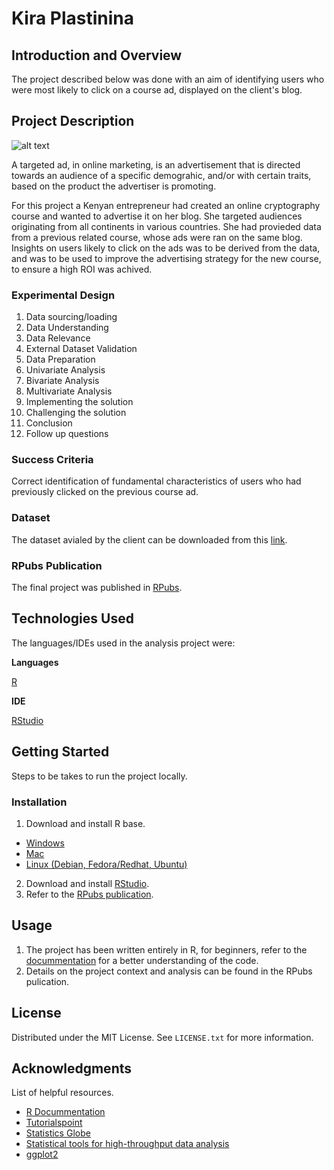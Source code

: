 # Kira Plastinina

## Introduction and Overview

The project described below was done with an aim of identifying users who were most likely to click on a course ad, displayed on the client's blog.

<!-- PROJECT DESCRIPTION -->

## Project Description

![alt text](https://nitrolicious.com/wp-content/uploads/2008/12/kira-plastinina-storefront.jpg)

A targeted ad, in online marketing, is an advertisement that is directed towards an audience of a specific demograhic, and/or with certain traits, based on the product the advertiser is promoting.

For this project a Kenyan entrepreneur had created an online cryptography course and wanted to advertise it on her blog. She targeted audiences originating from all continents in various countries. She had provieded data from a previous related course, whose ads were ran on the same blog. Insights on users likely to click on the ads was to be derived from the data, and was to be used to improve the advertising strategy for the new course, to ensure a high ROI was achived.


<!-- EXPERIMENTAL DESIGN -->

### Experimental Design

1. Data sourcing/loading
2. Data Understanding
3. Data Relevance
4. External Dataset Validation
5. Data Preparation
6. Univariate Analysis
7. Bivariate Analysis
8. Multivariate Analysis
9. Implementing the solution
10. Challenging the solution
11. Conclusion
12. Follow up questions

<!-- SUCCESS CRITERIA-->

### Success Criteria

Correct identification of fundamental characteristics of users who had previously clicked on the previous course ad.

<!-- DATASET -->

### Dataset

The dataset avialed by the client can be downloaded from this [link](http://bit.ly/IPAdvertisingData).

<!-- RPUBS PUBLICATION -->

### RPubs Publication

The final project was published in [RPubs](http://rpubs.com/deborah_masibo/908054).


<!-- TECHNOLOGIES USED -->

## Technologies Used

The languages/IDEs used in the analysis project were:

**Languages**

[R](https://www.rdocumentation.org/)

**IDE**

[RStudio](https://www.rstudio.com/)


<!-- GETTING STARTED -->

## Getting Started

Steps to be takes to run the project locally.

### Installation

1. Download and install R base.

- [Windows](https://cran.r-project.org/bin/windows/base/)
- [Mac](https://cran.r-project.org/bin/macosx/)
- [Linux (Debian, Fedora/Redhat, Ubuntu)](https://cran.r-project.org/)

2. Download and install [RStudio](https://www.rstudio.com/products/rstudio/download/).
3. Refer to the [RPubs publication](http://rpubs.com/deborah_masibo/908054).


<!-- USAGE EXAMPLES -->

## Usage

1. The project has been written entirely in R, for beginners, refer to the [docummentation](https://www.rdocumentation.org/) for a better understanding of the code.
2. Details on the project context and analysis can be found in the RPubs pulication.


<!-- LICENSE -->

## License

Distributed under the MIT License. See `LICENSE.txt` for more information.


<!-- ACKNOWLEDGMENTS -->

## Acknowledgments

List of helpful resources.

- [R Docummentation](https://www.rdocumentation.org/)
- [Tutorialspoint](https://www.tutorialspoint.com/r/index.htm)
- [Statistics Globe](https://statisticsglobe.com/r-programming-language)
- [Statistical tools for high-throughput data analysis](http://www.sthda.com/english/wiki/ggplot2-essentials)
- [ggplot2](https://ggplot2.tidyverse.org/)
